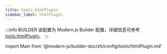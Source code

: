 ```yaml
---
title: tools.htmlPlugin
sidebar_label: htmlPlugin
---
```


:::info BUILDER
该配置为 Modern.js Builder 配置，详细信息可参考 [tools.htmlPlugin](https://modernjs.dev/builder/zh/api/config-tools.html#tools-htmlplugin)。
:::

import Main from '@modern-js/builder-doc/zh/config/tools/htmlPlugin.md'

<Main />
